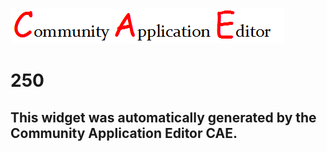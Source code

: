 ![CAE](https://github.com/PhilCAEOrg/frontendComponent-250/blob/gh-pages/img/logo.png)  

250
===================


This widget was automatically generated by the Community Application Editor CAE.  
---------------
